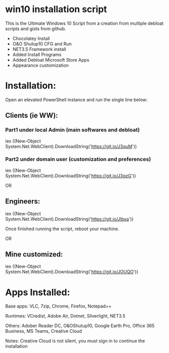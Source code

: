 # win10 installation script
This is the Ultimate Windows 10 Script from a creation from multiple debloat scripts and gists from github.

- Chocolatey Install
- O&O Shutup10 CFG and Run
- NET3.5 Framework install
- Added Install Programs
- Added Debloat Microsoft Store Apps
- Appearance customization

# Installation:
Open an elevated PowerShell instance and run the single line below:

## Clients (ie WW):

### Part1 under local Admin (main softwares and debloat)

iex ((New-Object System.Net.WebClient).DownloadString('https://git.io/J3quM'))

### Part2 under domain user (customization and preferences)

iex ((New-Object System.Net.WebClient).DownloadString('https://git.io/J3qzG'))

OR

## Engineers:

iex ((New-Object System.Net.WebClient).DownloadString('https://git.io/JIbxa'))

Once finished running the script, reboot your machine.

OR 

## Mine customized:

iex ((New-Object System.Net.WebClient).DownloadString('https://git.io/JOUQO'))

# Apps Installed:

Base apps: VLC, 7zip, Chrome, Firefox, Notepad++

Runtimes: VCredist, Adobe Air, Dotnet, Silverlight, NET3.5

Others: Adober Reader DC, O&OShutup10, Google Earth Pro, Office 365 Business, MS Teams, Creative Cloud

Notes: Creative Cloud is not silent, you must sign in to continue the installation
